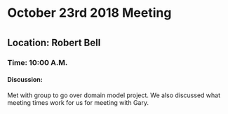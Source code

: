 <h1>October 23rd 2018 Meeting<h1>
<h2>Location: Robert Bell</h2>
<h3>Time: 10:00 A.M.</h3>
<h4>Discussion:</h4>
<p>Met with group to go over domain model project. We also discussed what meeting times work for us for meeting with Gary.</p>
